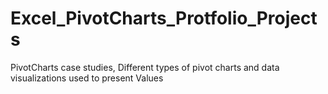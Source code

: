 # Excel_PivotCharts_Protfolio_Projects
PivotCharts case studies, Different types of pivot charts and data visualizations used to present Values
